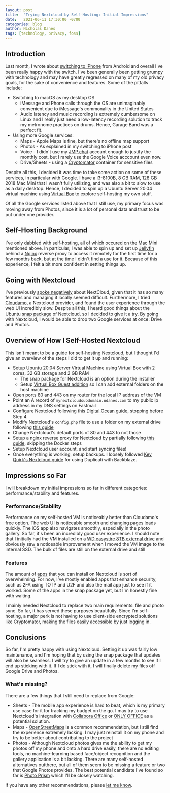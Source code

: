 ```yaml
---
layout: post
title:  "Trying Nextcloud by Self-Hosting: Initial Impressions"
date:   2021-06-11 17:30:00 -0700
categories: blog
author: Nicholas Danes
tags: [technology, privacy, foss]
---
```


## Introduction

Last month, I wrote about [switching to iPhone](/blog/2021/05/07/switched-to-iphone/) from Android and overall I've been really happy with the switch. I've been generally been getting grumpy with technology and may have greatly regressed on many of my old privacy goals, for the sake of convenience and features. Some of the pitfalls include:

* Switching to macOS as my desktop OS
	+ iMessage and Phone calls through the OS are unimaginably convenient due to iMessage's commonality in the United States
	+ Audio latency and music recording is extremely cumbersome on Linux and I really just need a low-latency recording solution to track my metronome practices on drums. Hence, Garage Band was a perfect fit. 
* Using more Google services:
	+ Maps - Apple Maps is fine, but there's no offline map support 
	+ Photos - As explained in my switching to iPhone post
	+ Voice - I didn't use my [JMP.chat](https://jmp.chat) account enough to justify the monthly cost, but I rarely use the Google Voice acccount even now.
	+ Drive/Sheets - using a [Cryptomator](https://cryptomator.org) container for sensitive files

Despite all this, I decided it was time to take some action on some of these services, in particular with Google. I have a i3-8100B, 8 GB RAM, 128 GB 2018 Mac Mini that I wasn't fully utilizing, and was also a bit to slow to use as a daily desktop. Hence, I decided to spin up a Ubuntu Server 20.04 virtual machine using [Virtual Box](https://www.virtualbox.org/) to explore self-hosting my own stuff. 

Of all the Google services listed above that I still use, my primary focus was moving away from Photos, since it is a lot of personal data and trust to be put under one provider.

## Self-Hosting Background
I've only dabbled with self-hosting, all of which occured on the Mac Mini mentioned above. In particular, I was able to spin up and set up [Jellyfin](https://jellyfin.org/) behind a [Nginx](https://nginx.org/en/) reverse proxy to access it remotely for the first time for a few months back, but at the time I didn't find a use for it. Because of this experience, I felt a bit more confident in setting things up.

## Going with Nextcloud

I've previously [spoke negatively](/blog/2021/03/11/i-love-syncthing/) about NextCloud, given that it has so many features and managing it locally seemed difficult. Furthermore, I tried [Cloudamo](https://cloudamo.com/), a Nextcloud provider, and found the user experience through the web UI incredibly slow. Despite all this, I heard good things about the Ubuntu [snap package](https://github.com/nextcloud/nextcloud-snap) of Nextcloud, so I decided to give it a try. By going with Nextcloud, I would be able to drop two Google services at once: Drive and Photos. 

## Overview of How I Self-Hosted Nextcloud
This isn't meant to be a guide for self-hosting Nextcloud, but I thought I'd give an overview of the steps I did to get it up and running:

* Setup Ubuntu 20.04 Server Virtual Machine using Virtual Box with 2 cores, 32 GB storage and 2 GB RAM
	+ The snap package for Nextcloud is an option during the installer
	+ Setup [Virtual Box Guest addition](https://www.pragmaticlinux.com/2021/04/install-virtualbox-guest-additions-in-ubuntu-20-04/) so I can add external folders on the host machine
* Open ports 80 and 443 on my router for the local IP address of the VM
* Point an A record of `mynextcloudsubdomain.ndanes.com` to my public ip address in my DNS settings on Fastmail 
* Configure Nextcloud following this [Digital Ocean guide](https://www.digitalocean.com/community/tutorials/how-to-install-and-configure-nextcloud-on-ubuntu-20-04), stopping before Step 4.
* Modify Nextcloud's `config.php` file to use a folder on my external drive following [this guide](https://github.com/nextcloud/nextcloud-snap/wiki/Change-data-directory-to-use-another-disk-partition)
* Change Nextcloud's default ports of 80 and 443 to not those
* Setup a nginx reverse proxy for Nextcloud by partially following [this guide](https://damienoh.com/set-up-nextcloud-docker-nginx-reverse-proxy/), skipping the Docker steps
* Setup Nextcloud user account, and start syncing files!
* Once everything is working, setup backups. I loosely followed [Kev Quirk's Nextcloud guide]() for using Duplicati with Backblaze. 

## Impressions so Far

I will breakdown my initial impressions so far in different categories: performance/stability and features.
### Performance/Stability

Performance on my self-hosted VM is noticeably better than Cloudamo's free option. The web UI is noticeable smooth and changing pages loads quickly. The iOS app also navigates smoothly, especially in the photo gallery. So far, it's been an incredibly good user experience. I should note that I initially had the VM installed on a [WD easystire 8TB external drive](https://www.bestbuy.com/site/wd-easystore-8tb-external-usb-3-0-hard-drive-black/6425302.p?skuId=6425302) and obviously saw a noticeable improvement when I moved the VM image to the internal SSD. The bulk of files are still on the external drive and still  

### Features

The amount of [apps](https://apps.nextcloud.com/) that you can install on Nextcloud is sort of overwhelming. For now, I've mostly enabled apps that enhance security, such as 2FA using TOTP and U2F and also the mail app just to see if it worked. Some of the apps in the snap package yet, but I'm honestly fine with waiting. 

I mainly needed Nextcloud to replace two main requirements: file and photo sync. So far, it has served these purposes beautifully. Since I'm self-hosting, a major perk is not having to use client-side encrypted solutions like Cryptomator, making the files easily accessible by just logging in.

## Conclusions

So far, I'm pretty happy with using Nextcloud. Setting it up was fairly low maintenance, and I'm hoping that by using the snap package that updates will also be seamless. I will try to give an update in a few months to see if I end up sticking with it. If I do stick with it, I will finally delete my files off Google Drive and Photos.

### What's missing?
There are a few things that I still need to replace from Google:

* Sheets - The mobile app experience is hard to beat, which is my primary use case for it for tracking my budget on the go. I may try to use Nextcloud's integration with [Collabora Office](https://nextcloud.com/collaboraonline) or [ONLY OFFICE](https://www.onlyoffice.com/en/office-for-nextcloud.aspx) as a potential solution. 
* Maps - [OpenStreetMaps](https://www.openstreetmap.org/) is a common recommendation, but I still find the experience extremely lacking. I may just reinstall it on my phone and try to be better about contributing to the project
* Photos - Although Nextcloud photos gives me the ability to get my photos off my phone and onto a hard drive easily, there are no editing tools, no machine-learning based face/object recognition and the gallery application is a bit lacking. There are many self-hosted alternatives outthere, but all of them seem to be missing a feature or two that Google Photos provides. The best potential candidate I've found so far is [Photo Prism](https://photoprism.app/) which I'll be closely watching.  


If you have any other recommendations, please [let me know](/#contact).




	

